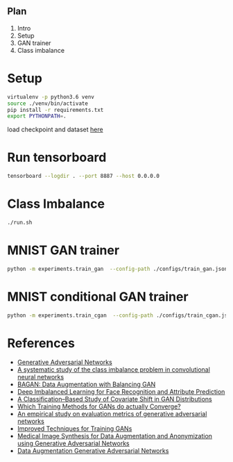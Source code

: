 ## Plan

1. Intro
2. Setup
3. GAN trainer
4. Class imbalance

# Setup
```bash
virtualenv -p python3.6 venv
source ./venv/bin/activate
pip install -r requirements.txt
export PYTHONPATH=.
```

load checkpoint and dataset [here](https://drive.google.com/file/d/1EzaG9crRWCvrkoepOYPl3FD-3Gmct0Ua/view?usp=sharing)


# Run tensorboard
```bash
tensorboard --logdir . --port 8887 --host 0.0.0.0
```

# Class Imbalance
```bash
./run.sh
```


# MNIST GAN trainer
```bash
python -m experiments.train_gan  --config-path ./configs/train_gan.json
```

# MNIST conditional GAN trainer
```bash
python -m experiments.train_cgan  --config-path ./configs/train_cgan.json
```


# References
* [Generative Adversarial Networks](https://arxiv.org/abs/1406.2661)
* [A systematic study of the class imbalance problem in convolutional neural networks](https://arxiv.org/abs/1710.05381)
* [BAGAN: Data Augmentation with Balancing GAN](https://arxiv.org/abs/1803.09655)
* [Deep Imbalanced Learning for Face Recognition and Attribute Prediction](https://arxiv.org/abs/1806.00194)
* [A Classification–Based Study of Covariate Shift in GAN Distributions](http://proceedings.mlr.press/v80/santurkar18a/santurkar18a.pdf)
* [Which Training Methods for GANs do actually Converge?](http://proceedings.mlr.press/v80/mescheder18a/mescheder18a.pdf)
* [An empirical study on evaluation metrics of generative adversarial networks](https://arxiv.org/abs/1806.07755)
* [Improved Techniques for Training GANs](https://arxiv.org/abs/1606.03498)
* [Medical Image Synthesis for Data Augmentation and Anonymization using Generative Adversarial Networks](https://arxiv.org/abs/1807.10225)
* [Data Augmentation Generative Adversarial Networks](https://arxiv.org/abs/1711.04340)
